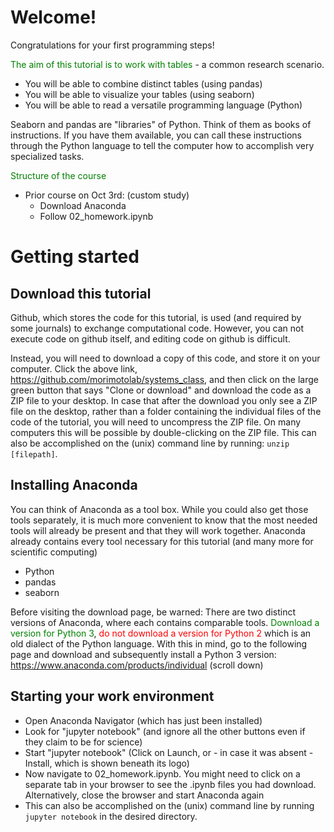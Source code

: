 # Welcome!
Congratulations for your first programming steps!

<font color="green">The aim of this tutorial is to work with tables</font> - a common research scenario.
- You will be able to combine distinct tables (using pandas)
- You will be able to visualize your tables (using seaborn)
- You will be able to read a versatile programming language (Python)

Seaborn and pandas are "libraries" of Python. Think of them as books of instructions. If you have them available, you can call these instructions through the Python language to tell the computer how to accomplish very specialized tasks.

<font color="green">Structure of the course</font>
- Prior course on Oct 3rd: (custom study)
    - Download Anaconda
    - Follow 02_homework.ipynb


# Getting started

## Download this tutorial
Github, which stores the code for this tutorial, is used (and required by some journals) to exchange computational code. However, you can not execute code on github itself, and editing code on github is difficult. 

Instead, you will need to download a copy of this code, and store it on your computer. Click the above link, https://github.com/morimotolab/systems_class, and then click on the large green button that says "Clone or download" and download the code as a ZIP file to your desktop. In case that after the download you only see a ZIP file on the desktop, rather than a folder containing the individual files of the code of the tutorial, you will need to uncompress the ZIP file. On many computers this will be possible by double-clicking on the ZIP file. This can also be accomplished on the (unix) command line by running: `unzip [filepath]`.


## Installing Anaconda
You can think of Anaconda as a tool box. While you could also get those tools separately, it is much more convenient to know that the most needed tools will already be present and that they will work together. Anaconda already contains every tool necessary for this tutorial (and many more for scientific computing)
- Python
- pandas
- seaborn

Before visiting the download page, be warned: There are two distinct versions of Anaconda, where each contains comparable tools. <font color="green">Download a version for Python 3</font>, <font color="red">do not download a version for Python 2 </font> which is an old dialect of the Python language. With this in mind, go to the following page and download and subsequently install a Python 3 version: https://www.anaconda.com/products/individual (scroll down)

## Starting your work environment
- Open Anaconda Navigator (which has just been installed)
- Look for "jupyter notebook" (and ignore all the other buttons even if they claim to be for science)
- Start "jupyter notebook" (Click on Launch, or - in case it was absent - Install, which is shown beneath its logo)
- Now navigate to 02_homework.ipynb. You might need to click on a separate tab in your browser to see the .ipynb files you had download. Alternatively, close the browser and start Anaconda again
- This can also be accomplished on the (unix) command line by running `jupyter notebook` in the desired directory.
